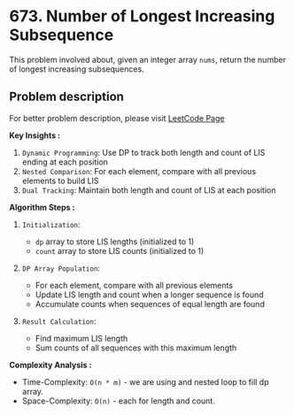 # 673. Number of Longest Increasing Subsequence

This problem involved about, given an integer array `nums`, return the number of longest increasing subsequences.

## Problem description

For better problem description, please visit [LeetCode Page](https://leetcode.com/problems/number-of-longest-increasing-subsequence/description/)

**Key Insights :**<br/>

1. `Dynamic Programming`: Use DP to track both length and count of LIS ending at each position
2. `Nested Comparison`: For each element, compare with all previous elements to build LIS
3. `Dual Tracking`: Maintain both length and count of LIS at each position

**Algorithm Steps :**<br/>

1. `Initialization`:

    - `dp` array to store LIS lengths (initialized to 1)
    - `count` array to store LIS counts (initialized to 1)

2. `DP Array Population`:

    - For each element, compare with all previous elements
    - Update LIS length and count when a longer sequence is found
    - Accumulate counts when sequences of equal length are found

3. `Result Calculation`:
    - Find maximum LIS length
    - Sum counts of all sequences with this maximum length

**Complexity Analysis :**<br/>

-   Time-Complexity: `O(n * m)` - we are using and nested loop to fill dp array.
-   Space-Complexity: `O(n)` - each for length and count.
